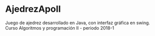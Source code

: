 # AjedrezApoII
Juego de ajedrez desarrollado en Java, con interfaz gráfica en swing. </br>
Curso Algoritmos y programación II - periodo 2018-1
